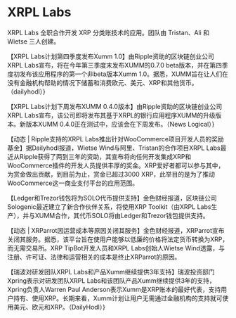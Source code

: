 # 

# XRPL Labs

XRPL Labs 全职合作开发 XRP 分类账技术的应用。团队由 Tristan、Ali 和 Wietse 三人创建。

【XRPL Labs计划第四季度发布Xumm 1.0】由Ripple资助的区块链创业公司XRPL Labs宣布，将在今年第三季度末发布XUMM的0.7.0 beta版本，并在第四季度初发布该应用程序的第一个非beta版本Xumm 1.0。据悉，XUMM旨在让人们在没有金融机构帮助的情况下储蓄和消费欧元、美元、XRP和其他货币。（dailyhodl）}

【XRPL Labs计划下周发布XUMM 0.4.0版本】由Ripple资助的区块链创业公司XRPL Labs宣布，该公司即将发布其基于XRPL的银行应用程序XUMM的升级版本。新版本XUMM 0.4.0正在测试中，应该会在下周发布。（News Logical）}

【动态 | Ripple支持的XRPL Labs推出针对WooCommerce项目开发人员的奖励基金】据Dailyhodl报道，Wietse Wind与阿里、Tristan的合作项目XRPL Labs最近从Ripple获得了两到三年的资助，其宣布将向任何开发集成XRP和WooCommerce插件的开发人员提供丰厚的奖金。XRP爱好者都可以参与其中，为赏金做出贡献，到目前为止，赏金已超过3000 XRP，此举目的是为了推动WooCommerce这一商业支付平台的应用范围。

【Ledger和Trezor钱包将为SOLO代币提供支持】金色财经报道，区块链公司Sologenic最近建立了新合作伙伴关系，将使用XRP Toolkit（由XRPL Labs生产），并与XUMM合作，其代币SOLO将由Ledger和Trezor钱包提供支持。

【动态 | XRParrot因运营成本等原因关闭其服务】金色财经报道，XRParrot宣布关闭其服务。据悉，该平台旨在使用户能够以低廉的价格将法定货币转换为XRP，而无需交易所。XRP TipBot开发人员和XRPL Labs创始人Wietse Wind透露，与注册、许可证、法律和运营相关的成本是终止XRParrot的原因。

【瑞波对研发团队XRPL Labs和产品Xumm继续提供3年支持】瑞波投资部门Xpring表示对研发团队XRPL Labs和该团队产品Xumm继续提供3年的支持，Xpring负责人Warren Paul Anderson表示Xumm是XRP账本的最好代表，支持用户持有、使用XRP。长期来看，Xumm计划让用户无需通过金融机构的支持就可使用美元、欧元和XRP。（DailyHodl）}


